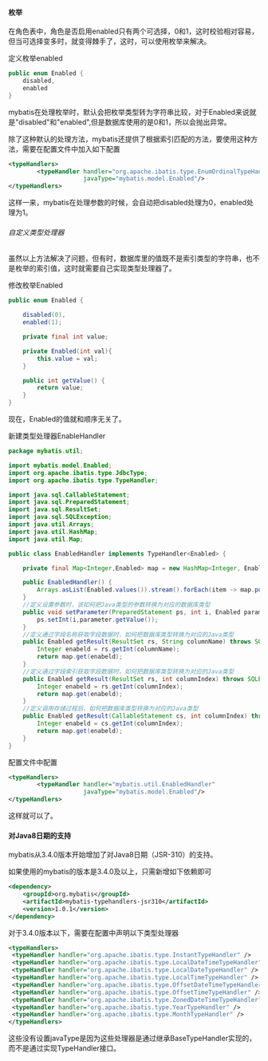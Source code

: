 #### 枚举

在角色表中，角色是否启用enabled只有两个可选择，0和1，这时校验相对容易，但当可选择变多时，就变得棘手了，这时，可以使用枚举来解决。

定义枚举enabled

```java
public enum Enabled {
    disabled,
    enabled
}
```

mybatis在处理枚举时，默认会把枚举类型转为字符串比较，对于Enabled来说就是"disabled"和"enabled",但是数据库使用的是0和1，所以会抛出异常。

除了这种默认的处理方法，mybatis还提供了根据索引匹配的方法，要使用这种方法，需要在配置文件中加入如下配置

```xml
<typeHandlers>
        <typeHandler handler="org.apache.ibatis.type.EnumOrdinalTypeHandler"
                     javaType="mybatis.model.Enabled"/>
</typeHandlers>
```

这样一来，mybatis在处理参数的时候，会自动把disabled处理为0，enabled处理为1。

###### 自定义类型处理器

虽然以上方法解决了问题，但有时，数据库里的值既不是索引类型的字符串，也不是枚举的索引值，这时就需要自己实现类型处理器了。

修改枚举Enabled

```java
public enum Enabled {

    disabled(0),
    enabled(1);

    private final int value;

    private Enabled(int val){
        this.value = val;
    }

    public int getValue() {
        return value;
    }
}
```

现在，Enabled的值就和顺序无关了。

新建类型处理器EnableHandler

```java
package mybatis.util;

import mybatis.model.Enabled;
import org.apache.ibatis.type.JdbcType;
import org.apache.ibatis.type.TypeHandler;

import java.sql.CallableStatement;
import java.sql.PreparedStatement;
import java.sql.ResultSet;
import java.sql.SQLException;
import java.util.Arrays;
import java.util.HashMap;
import java.util.Map;

public class EnabledHandler implements TypeHandler<Enabled> {

    private final Map<Integer,Enabled> map = new HashMap<Integer, Enabled>(Enabled.values().length);

    public EnabledHandler() {
        Arrays.asList(Enabled.values()).stream().forEach(item -> map.put(item.getValue(),item));
    }
	//定义设置参数时，该如何把Java类型的参数转换为对应的数据库类型
    public void setParameter(PreparedStatement ps, int i, Enabled parameter, JdbcType jdbcType) throws SQLException {
        ps.setInt(i,parameter.getValue());
    }
	//定义通过字段名称获取字段数据时，如何把数据库类型转换为对应的Java类型
    public Enabled getResult(ResultSet rs, String columnName) throws SQLException {
        Integer enabeld = rs.getInt(columnName);
        return map.get(enabeld);
    }
	//定义通过字段索引获取字段数据时，如何把数据库类型转换为对应的Java类型
    public Enabled getResult(ResultSet rs, int columnIndex) throws SQLException {
        Integer enabeld = rs.getInt(columnIndex);
        return map.get(enabeld);
    }
	//定义调用存储过程后，如何把数据库类型转换为对应的Java类型
    public Enabled getResult(CallableStatement cs, int columnIndex) throws SQLException {
        Integer enabeld = cs.getInt(columnIndex);
        return map.get(enabeld);
    }
}
```

配置文件中配置

```xml
<typeHandlers>
        <typeHandler handler="mybatis.util.EnabledHandler"
                     javaType="mybatis.model.Enabled"/>
</typeHandlers>
```

这样就可以了。

#### 对Java8日期的支持

mybatis从3.4.0版本开始增加了对Java8日期（JSR-310）的支持。

如果使用的mybatis的版本是3.4.0及以上，只需新增如下依赖即可

```xml
<dependency>  
    <groupId>org.mybatis</groupId>  
    <artifactId>mybatis-typehandlers-jsr310</artifactId>  
    <version>1.0.1</version>  
</dependency>  
```

对于3.4.0版本以下，需要在配置中声明以下类型处理器

```xml
<typeHandlers> 
 <typeHandler handler="org.apache.ibatis.type.InstantTypeHandler" /> 
 <typeHandler handler="org.apache.ibatis.type.LocalDateTimeTypeHandler" /> 
 <typeHandler handler="org.apache.ibatis.type.LocalDateTypeHandler" /> 
 <typeHandler handler="org.apache.ibatis.type.LocalTimeTypeHandler" /> 
 <typeHandler handler="org.apache.ibatis.type.OffsetDateTimeTypeHandler" /> 
 <typeHandler handler="org.apache.ibatis.type.OffsetTimeTypeHandler" /> 
 <typeHandler handler="org.apache.ibatis.type.ZonedDateTimeTypeHandler" /> 
 <typeHandler handler="org.apache.ibatis.type.YearTypeHandler" /> 
 <typeHandler handler="org.apache.ibatis.type.MonthTypeHandler" /> 
</typeHandlers> 
```

这些没有设置javaType是因为这些处理器是通过继承BaseTypeHandler实现的，而不是通过实现TypeHandler接口。

